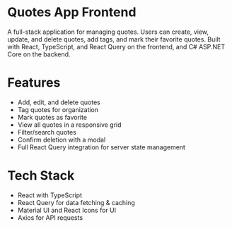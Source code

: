 # Quotes App Frontend

A full-stack application for managing quotes. Users can create, view, update, and delete quotes, add tags, and mark their favorite quotes. Built with React, TypeScript, and React Query on the frontend, and C# ASP.NET Core on the backend.

# Features

- Add, edit, and delete quotes
- Tag quotes for organization
- Mark quotes as favorite
- View all quotes in a responsive grid
- Filter/search quotes
- Confirm deletion with a modal
- Full React Query integration for server state management

# Tech Stack

- React with TypeScript
- React Query for data fetching & caching
- Material UI and React Icons for UI
- Axios for API requests
